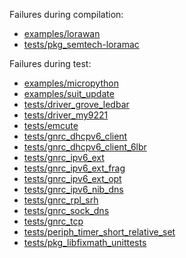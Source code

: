 Failures during compilation:
- [examples/lorawan](examples/lorawan/compilation.failed)
- [tests/pkg_semtech-loramac](tests/pkg_semtech-loramac/compilation.failed)

Failures during test:
- [examples/micropython](examples/micropython/test.failed)
- [examples/suit_update](examples/suit_update/test.failed)
- [tests/driver_grove_ledbar](tests/driver_grove_ledbar/test.failed)
- [tests/driver_my9221](tests/driver_my9221/test.failed)
- [tests/emcute](tests/emcute/test.failed)
- [tests/gnrc_dhcpv6_client](tests/gnrc_dhcpv6_client/test.failed)
- [tests/gnrc_dhcpv6_client_6lbr](tests/gnrc_dhcpv6_client_6lbr/test.failed)
- [tests/gnrc_ipv6_ext](tests/gnrc_ipv6_ext/test.failed)
- [tests/gnrc_ipv6_ext_frag](tests/gnrc_ipv6_ext_frag/test.failed)
- [tests/gnrc_ipv6_ext_opt](tests/gnrc_ipv6_ext_opt/test.failed)
- [tests/gnrc_ipv6_nib_dns](tests/gnrc_ipv6_nib_dns/test.failed)
- [tests/gnrc_rpl_srh](tests/gnrc_rpl_srh/test.failed)
- [tests/gnrc_sock_dns](tests/gnrc_sock_dns/test.failed)
- [tests/gnrc_tcp](tests/gnrc_tcp/test.failed)
- [tests/periph_timer_short_relative_set](tests/periph_timer_short_relative_set/test.failed)
- [tests/pkg_libfixmath_unittests](tests/pkg_libfixmath_unittests/test.failed)
